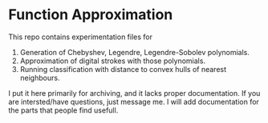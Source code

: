 # Function Approximation

This repo contains experimentation files for

1. Generation of Chebyshev, Legendre, Legendre-Sobolev polynomials.
1. Approximation of digital strokes with those polynomials.
1. Running classification with distance to convex hulls of nearest neighbours.

I put it here primarily for archiving, and it lacks proper documentation. If you are intersted/have questions, just message me. I will add documentation for the parts that people find usefull.
